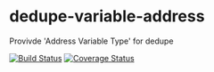 dedupe-variable-address
=======================

Provivde 'Address Variable Type' for dedupe

[![Build Status](https://travis-ci.org/datamade/dedupe-variable-address.svg?branch=master)](https://travis-ci.org/datamade/dedupe-variable-address)
[![Coverage Status](https://coveralls.io/repos/datamade/dedupe-variable-address/badge.png?branch=master)](https://coveralls.io/r/datamade/dedupe-variable-address?branch=master)
